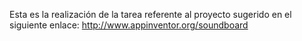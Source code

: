 Esta es la realización de la tarea referente al proyecto sugerido en el siguiente enlace:
http://www.appinventor.org/soundboard
